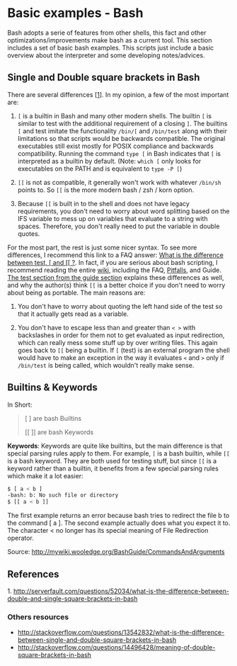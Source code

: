 # Basic examples - Bash

Bash adopts a serie of features from other shells, this fact and other
optimizations/improvements make bash as a current tool. This section
includes a set of basic bash examples. This scripts just include a basic
overview about the interpreter and some developing notes/advices.

## Single and Double square brackets in Bash

There are several differences [<a href="#1">1</a>]. In my opinion, a few of
the most important are:

1. `[` is a builtin in Bash and many other modern shells. The builtin `[` is
   similar to test with the additional requirement of a closing `]`. The
   builtins `[` and test imitate the functionality `/bin/[` and `/bin/test`
   along with their limitations so that scripts would be backwards
   compatible. The original executables still exist mostly
   for POSIX compliance and
   backwards compatibility. Running the command `type [` in Bash indicates that
   `[` is interpreted as a builtin by default. (Note: `which [` only looks for
   executables on the PATH and is equivalent to `type -P [`)

2. `[[` is not as compatible, it generally won't work with whatever `/bin/sh`
   points to. So `[[` is the more modern bash / zsh / korn option.

3. Because `[[` is built in to the shell and does not have legacy requirements,
   you don't need to worry about word splitting based on the IFS variable to
   mess up on variables that evaluate to a string with spaces. Therefore, you
   don't really need to put the variable in double quotes.

For the most part, the rest is just some nicer syntax. To see more differences,
I recommend this link to a FAQ answer:
[What is the difference between test,
&#91; and &#91;&#91; ?](http://mywiki.wooledge.org/BashFAQ/031).
In fact, if you are serious about bash scripting, I recommend
reading the entire [wiki](http://mywiki.wooledge.org/), including the FAQ,
[Pitfalls](http://mywiki.wooledge.org/BashPitfalls), and Guide. [The test 
section from the guide section](http://mywiki.wooledge.org/BashGuide/TestsAndConditionals#Conditional_Blocks_.28if.2C_test_and_.5B.5B.29) explains these
differences as well, and why 
the author(s) think `[[` is a better choice if you don't need to worry about 
being as portable. The main reasons are:

1. You don't have to worry about quoting the left hand side of the test so
   that it actually gets read as a variable.

2. You don't have to escape less than and greater than `< >` with backslashes
   in order for them not to get evaluated as input redirection, which can
   really mess some stuff up by over writing files. This again goes
   back to `[[` being a builtin. If `[` (test) is an external program the
   shell would have to make an exception in the way it evaluates `<` and `>` 
   only if `/bin/test` is being called, which wouldn't really make sense.

## Builtins & Keywords

In Short:

> [ ] are bash Builtins
>
> [[ ]] are bash Keywords

**Keywords**: Keywords are quite like builtins, but the main difference is
that special parsing rules apply to them. For example, `[` is a bash
builtin, while `[[` is a bash keyword. They are both used for testing
stuff, but since `[[` is a keyword rather than a builtin, it benefits
from a few special parsing rules which make it a lot easier:

``` bash
$ [ a < b ]
-bash: b: No such file or directory
$ [[ a < b ]]
```
The first example returns an error because bash tries to redirect the file
b to the command [ a ]. The second example actually does what you expect
it to. The character < no longer has its special meaning of File
Redirection operator.

Source: http://mywiki.wooledge.org/BashGuide/CommandsAndArguments

## References

<a name="1">1</a>. http://serverfault.com/questions/52034/what-is-the-difference-between-double-and-single-square-brackets-in-bash

### Others resources

* http://stackoverflow.com/questions/13542832/what-is-the-difference-between-single-and-double-square-brackets-in-bash
* http://stackoverflow.com/questions/14496428/meaning-of-double-square-brackets-in-bash

